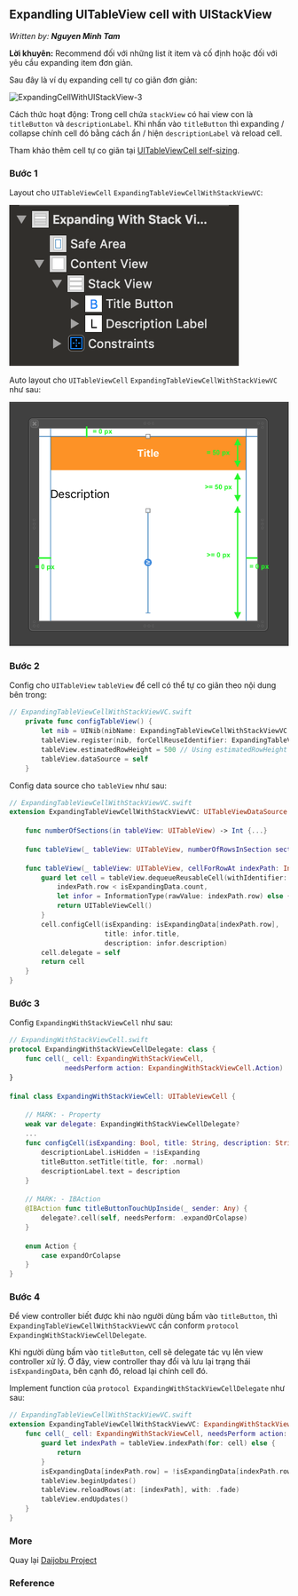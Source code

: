 ## Expandling UITableView cell with UIStackView

*Written by: __Nguyen Minh Tam__*


__Lời khuyên:__ Recommend đối với những list ít item và cố định hoặc đối với yêu cầu expanding item đơn giản.

Sau đây là ví dụ expanding cell tự co giãn đơn giản:

![ExpandingCellWithUIStackView-3](https://github.com/nmint8m/daijobu/blob/master/Documents/Images/ExpandingCellWithUIStackView-3.gif)

Cách thức hoạt động: Trong cell chứa `stackView` có hai view con là `titleButton` và `descriptionLabel`. Khi nhấn vào `titleButton` thì expanding / collapse chính cell đó bằng cách ẩn / hiện `descriptionLabel` và reload cell.

Tham khảo thêm cell tự co giãn tại [UITableViewCell self-sizing]().



### Bước 1

Layout cho `UITableViewCell` `ExpandingTableViewCellWithStackViewVC`:

![ExpandingCellWithUIStackView-2](https://github.com/nmint8m/daijobu/blob/master/Documents/Images/ExpandingCellWithUIStackView-2.png)

Auto layout cho `UITableViewCell` `ExpandingTableViewCellWithStackViewVC` như sau:

![ExpandingCellWithUIStackView-1](https://github.com/nmint8m/daijobu/blob/master/Documents/Images/ExpandingCellWithUIStackView-1.png)



### Bước 2

Config cho `UITableView` `tableView` để cell có thể tự co giãn theo nội dung bên trong:

```swift
// ExpandingTableViewCellWithStackViewVC.swift
    private func configTableView() {
        let nib = UINib(nibName: ExpandingTableViewCellWithStackViewVC.cell, bundle: nil)
        tableView.register(nib, forCellReuseIdentifier: ExpandingTableViewCellWithStackViewVC.cell)
        tableView.estimatedRowHeight = 500 // Using estimatedRowHeight instead of rowHeight
        tableView.dataSource = self
    }
```

Config data source cho `tableView` như sau:

```swift
// ExpandingTableViewCellWithStackViewVC.swift
extension ExpandingTableViewCellWithStackViewVC: UITableViewDataSource {

    func numberOfSections(in tableView: UITableView) -> Int {...}

    func tableView(_ tableView: UITableView, numberOfRowsInSection section: Int) -> Int {...}

    func tableView(_ tableView: UITableView, cellForRowAt indexPath: IndexPath) -> UITableViewCell {
        guard let cell = tableView.dequeueReusableCell(withIdentifier: EnhundingTableViewCellWithStackViewVC.cell, for: indexPath) as? ExpandingWithStackViewCell,
            indexPath.row < isExpandingData.count,
            let infor = InformationType(rawValue: indexPath.row) else {
            return UITableViewCell()
        }
        cell.configCell(isExpanding: isExpandingData[indexPath.row],
                        title: infor.title,
                        description: infor.description)
        cell.delegate = self
        return cell
    }
}
```



### Bước 3

Config `ExpandingWithStackViewCell` như sau:

```swift
// ExpandingWithStackViewCell.swift
protocol ExpandingWithStackViewCellDelegate: class {
    func cell(_ cell: ExpandingWithStackViewCell,
              needsPerform action: ExpandingWithStackViewCell.Action)
}

final class ExpandingWithStackViewCell: UITableViewCell {

    // MARK: - Property
    weak var delegate: ExpandingWithStackViewCellDelegate?
    ...
    func configCell(isExpanding: Bool, title: String, description: String) {
        descriptionLabel.isHidden = !isExpanding
        titleButton.setTitle(title, for: .normal)
        descriptionLabel.text = description
    }

    // MARK: - IBAction
    @IBAction func titleButtonTouchUpInside(_ sender: Any) {
        delegate?.cell(self, needsPerform: .expandOrColapse)
    }

    enum Action {
        case expandOrColapse
    }
}
```



### Bước 4

Để view controller biết được khi nào người dùng bấm vào `titleButton`, thì `ExpandingTableViewCellWithStackViewVC` cần conform `protocol ExpandingWithStackViewCellDelegate`.

Khi người dùng bấm vào `titleButton`, cell sẽ delegate tác vụ lên view controller xử lý. Ở đây, view controller thay đổi và lưu lại trạng thái `isExpandingData`, bên cạnh đó, reload lại chính cell đó.

Implement function của `protocol ExpandingWithStackViewCellDelegate` như sau:

```swift
// ExpandingTableViewCellWithStackViewVC.swift
extension ExpandingTableViewCellWithStackViewVC: ExpandingWithStackViewCellDelegate {
    func cell(_ cell: ExpandingWithStackViewCell, needsPerform action: ExpandingWithStackViewCell.Action) {
        guard let indexPath = tableView.indexPath(for: cell) else {
            return
        }
        isExpandingData[indexPath.row] = !isExpandingData[indexPath.row]
        tableView.beginUpdates()
        tableView.reloadRows(at: [indexPath], with: .fade)
        tableView.endUpdates()
    }
}
```



### More

Quay lại [Daijobu Project][Daijobu]

### Reference



[Daijobu]: https://github.com/nmint8m/daijobu